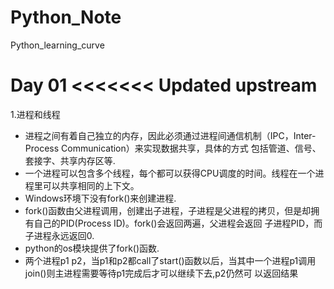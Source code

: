 # Python_Note
 Python_learning_curve

Day 01
<<<<<<< Updated upstream
=======
1.进程和线程

- 进程之间有着自己独立的内存，因此必须通过进程间通信机制（IPC，Inter-Process Communication）来实现数据共享，具体的方式
包括管道、信号、套接字、共享内存区等.
- 一个进程可以包含多个线程，每个都可以获得CPU调度的时间。线程在一个进程里可以共享相同的上下文。
- Windows环境下没有fork()来创建进程.
- fork()函数由父进程调用，创建出子进程，子进程是父进程的拷贝，但是却拥有自己的PID(Process ID)。fork()会返回两遍，父进程会返回
子进程PID，而子进程永远返回0.
- python的os模块提供了fork()函数.
- 两个进程p1 p2，当p1和p2都call了start()函数以后，当其中一个进程p1调用join()则主进程需要等待p1完成后才可以继续下去,p2仍然可
以返回结果

